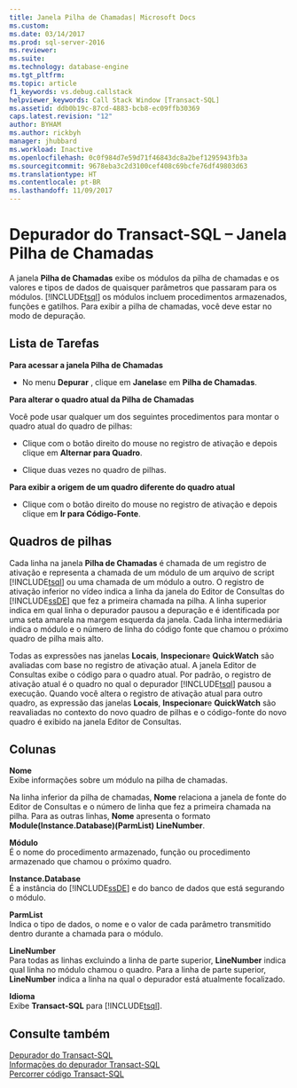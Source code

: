 ```yaml
---
title: Janela Pilha de Chamadas| Microsoft Docs
ms.custom: 
ms.date: 03/14/2017
ms.prod: sql-server-2016
ms.reviewer: 
ms.suite: 
ms.technology: database-engine
ms.tgt_pltfrm: 
ms.topic: article
f1_keywords: vs.debug.callstack
helpviewer_keywords: Call Stack Window [Transact-SQL]
ms.assetid: ddb0b19c-87cd-4883-bcb8-ec09ffb30369
caps.latest.revision: "12"
author: BYHAM
ms.author: rickbyh
manager: jhubbard
ms.workload: Inactive
ms.openlocfilehash: 0c0f984d7e59d71f46843dc8a2bef1295943fb3a
ms.sourcegitcommit: 9678eba3c2d3100cef408c69bcfe76df49803d63
ms.translationtype: HT
ms.contentlocale: pt-BR
ms.lasthandoff: 11/09/2017
---
```

# <a name="transact-sql-debugger---call-stack-window"></a>Depurador do Transact-SQL – Janela Pilha de Chamadas
  A janela **Pilha de Chamadas** exibe os módulos da pilha de chamadas e os valores e tipos de dados de quaisquer parâmetros que passaram para os módulos. [!INCLUDE[tsql](../../includes/tsql-md.md)] os módulos incluem procedimentos armazenados, funções e gatilhos. Para exibir a pilha de chamadas, você deve estar no modo de depuração.  
  
## <a name="task-list"></a>Lista de Tarefas  
 **Para acessar a janela Pilha de Chamadas**  
  
-   No menu **Depurar** , clique em **Janelas**e em **Pilha de Chamadas**.  
  
 **Para alterar o quadro atual da Pilha de Chamadas**  
  
 Você pode usar qualquer um dos seguintes procedimentos para montar o quadro atual do quadro de pilhas:  
  
-   Clique com o botão direito do mouse no registro de ativação e depois clique em **Alternar para Quadro**.  
  
-   Clique duas vezes no quadro de pilhas.  
  
 **Para exibir a origem de um quadro diferente do quadro atual**  
  
-   Clique com o botão direito do mouse no registro de ativação e depois clique em **Ir para Código-Fonte**.  
  
## <a name="stack-frames"></a>Quadros de pilhas  
 Cada linha na janela **Pilha de Chamadas** é chamada de um registro de ativação e representa a chamada de um módulo de um arquivo de script [!INCLUDE[tsql](../../includes/tsql-md.md)] ou uma chamada de um módulo a outro. O registro de ativação inferior no vídeo indica a linha da janela do Editor de Consultas do [!INCLUDE[ssDE](../../includes/ssde-md.md)] que fez a primeira chamada na pilha. A linha superior indica em qual linha o depurador pausou a depuração e é identificada por uma seta amarela na margem esquerda da janela. Cada linha intermediária indica o módulo e o número de linha do código fonte que chamou o próximo quadro de pilha mais alto.  
  
 Todas as expressões nas janelas **Locais**, **Inspecionar**e **QuickWatch** são avaliadas com base no registro de ativação atual. A janela Editor de Consultas exibe o código para o quadro atual. Por padrão, o registro de ativação atual é o quadro no qual o depurador [!INCLUDE[tsql](../../includes/tsql-md.md)] pausou a execução. Quando você altera o registro de ativação atual para outro quadro, as expressão das janelas **Locais**, **Inspecionar**e **QuickWatch** são reavaliadas no contexto do novo quadro de pilhas e o código-fonte do novo quadro é exibido na janela Editor de Consultas.  
  
## <a name="columns"></a>Colunas  
 **Nome**  
 Exibe informações sobre um módulo na pilha de chamadas.  
  
 Na linha inferior da pilha de chamadas, **Nome** relaciona a janela de fonte do Editor de Consultas e o número de linha que fez a primeira chamada na pilha. Para as outras linhas, **Nome** apresenta o formato **Module(Instance.Database)(ParmList) LineNumber**.  
  
 **Módulo**  
 É o nome do procedimento armazenado, função ou procedimento armazenado que chamou o próximo quadro.  
  
 **Instance.Database**  
 É a instância do [!INCLUDE[ssDE](../../includes/ssde-md.md)] e do banco de dados que está segurando o módulo.  
  
 **ParmList**  
 Indica o tipo de dados, o nome e o valor de cada parâmetro transmitido dentro durante a chamada para o módulo.  
  
 **LineNumber**  
 Para todas as linhas excluindo a linha de parte superior, **LineNumber** indica qual linha no módulo chamou o quadro. Para a linha de parte superior, **LineNumber** indica a linha na qual o depurador está atualmente focalizado.  
  
 **Idioma**  
 Exibe **Transact-SQL** para [!INCLUDE[tsql](../../includes/tsql-md.md)].  
  
## <a name="see-also"></a>Consulte também  
 [Depurador do Transact-SQL](../../relational-databases/scripting/transact-sql-debugger.md)   
 [Informações do depurador Transact-SQL](../../relational-databases/scripting/transact-sql-debugger-information.md)   
 [Percorrer código Transact-SQL](../../relational-databases/scripting/step-through-transact-sql-code.md)  
  
  
